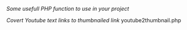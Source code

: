 *Some usefull PHP function to use in your project*

_Covert Youtube text links to thumbnailed link_
youtube2thumbnail.php